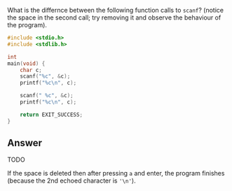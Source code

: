What is the differnce between the following function calls to `scanf`?
(notice the space in the second call; try removing it and observe the behaviour
of the program).
```C
#include <stdio.h>
#include <stdlib.h>

int
main(void) {
    char c;
    scanf("%c", &c);
    printf("%c\n", c);

    scanf(" %c", &c);
    printf("%c\n", c);

    return EXIT_SUCCESS;
}
```
## Answer
TODO

If the space is deleted then after pressing `a` and enter, the program finishes
(because the 2nd echoed character is `'\n'`).

